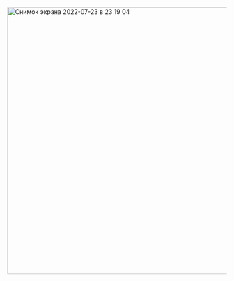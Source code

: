 
<img width="611" alt="Снимок экрана 2022-07-23 в 23 19 04" src="https://user-images.githubusercontent.com/49156359/180617346-c0665b87-50c4-4614-b478-b0117aeb370e.png">
